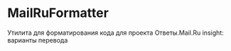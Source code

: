 # MailRuFormatter
Утилита для форматирования кода для проекта Ответы.Mail.Ru
insight: варианты перевода
